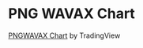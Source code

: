 # PNG WAVAX Chart

[PNGWAVAX Chart](https://www.tradingview.com/symbols/PNGWAVAX/?exchange=PANGOLIN) by TradingView
